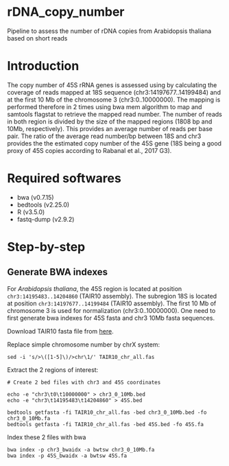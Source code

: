 # rDNA_copy_number
Pipeline to assess the number of rDNA copies from Arabidopsis thaliana based on short reads



# Introduction
The copy number of 45S rRNA genes is assessed using by calculating the coverage of reads mapped at 18S sequence (chr3:14197677..14199484) and at the first 10 Mb of the chromosome 3 (chr3:0..10000000). The mapping is performed therefore in 2 times using bwa mem algorithm to map and samtools flagstat to retrieve the mapped read number. The number of reads in both region is divided by the size of the mapped regions (1808 bp and 10Mb, respectively). This provides an average number of reads per base pair. The ratio of the average read number/bp between 18S and chr3 provides the the estimated copy number of the 45S gene (18S being a good proxy of 45S copies according to Rabanal et al., 2017 G3).


# Required softwares

* bwa (v0.7.15)
* bedtools (v2.25.0)
* R (v3.5.0)
* fastq-dump (v2.9.2)

# Step-by-step

## Generate BWA indexes

For *Arabidopsis thaliana*, the 45S region is located at position `chr3:14195483..14204860` (TAIR10 assembly). The subregion 18S is located at position `chr3:14197677..14199484` (TAIR10 assembly). The first 10 Mb of chromosome 3 is used for normalization (chr3:0..10000000). One need to first generate bwa indexes for 45S fasta and chr3 10Mb fasta sequences.

Download TAIR10 fasta file from [here](https://arabidopsis.org/download_files/Genes/TAIR10_genome_release/TAIR10_chromosome_files/TAIR10_chr_all.fas).


Replace simple chromosome number by chrX system:

```{bash}
sed -i 's/>\([1-5]\)/>chr\1/' TAIR10_chr_all.fas
```

Extract the 2 regions of interest:

```{bash}
# Create 2 bed files with chr3 and 45S coordinates

echo -e "chr3\t0\t10000000" > chr3_0_10Mb.bed
echo -e "chr3\t14195483\t14204860" > 45S.bed

bedtools getfasta -fi TAIR10_chr_all.fas -bed chr3_0_10Mb.bed -fo chr3_0_10Mb.fa
bedtools getfasta -fi TAIR10_chr_all.fas -bed 45S.bed -fo 45S.fa

```

Index these 2 files with bwa

```
bwa index -p chr3_bwaidx -a bwtsw chr3_0_10Mb.fa
bwa index -p 45S_bwaidx -a bwtsw 45S.fa

```






